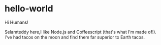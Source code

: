 # hello-world

Hi Humans!

Selamteddy here,I like Node.js and Coffeescript (that's what I'm made of!).
I've had tacos on the moon and find them far superior to Earth tacos.
